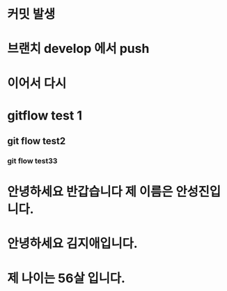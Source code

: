 # 커밋 발생

# 브랜치 develop 에서 push

# 이어서 다시

# gitflow test 1

## git flow test2

### git flow test33

# 안녕하세요 반갑습니다 제 이름은 안성진입니다.

# 안녕하세요 김지애입니다.
# 제 나이는 56살 입니다.